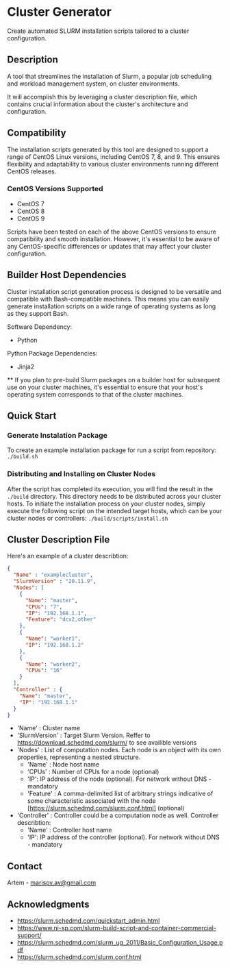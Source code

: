 # Cluster Generator
Create automated SLURM installation scripts tailored to a cluster configuration.

## Description
A tool that streamlines the installation of Slurm, a popular job scheduling and workload management system, on cluster environments.

It will accomplish this by leveraging a cluster description file, which contains crucial information about the cluster's architecture and configuration.

## Compatibility
The installation scripts generated by this tool are designed to support a range of CentOS Linux versions, including CentOS 7, 8, and 9. This ensures flexibility and adaptability to various cluster environments running different CentOS releases.

### CentOS Versions Supported

- CentOS 7
- CentOS 8
- CentOS 9

Scripts have been tested on each of the above CentOS versions to ensure compatibility and smooth installation. However, it's essential to be aware of any CentOS-specific differences or updates that may affect your cluster configuration.

  

## Builder Host Dependencies

Cluster installation script generation process is designed to be versatile and compatible with Bash-compatible machines. This means you can easily generate installation scripts on a wide range of operating systems as long as they support Bash.

Software Dependency:
- Python

Python Package Dependencies:
- Jinja2

** If you plan to pre-build Slurm packages on a builder host for subsequent use on your cluster machines, it's essential to ensure that your host's operating system corresponds to that of the cluster machines.

## Quick Start
### Generate Instalation Package
To create an example installation package for run a script from repository:
`
./build.sh
`

### Distributing and Installing on Cluster Nodes
After the script has completed its execution, you will find the result in the `./build` directory.
This directory needs to be distributed across your cluster hosts.
To initiate the installation process on your cluster nodes, simply execute the following script on the intended target hosts, which can be your cluster nodes or controllers:
`
./build/scripts/install.sh
`

## Cluster Description File
Here's an example of a cluster describtion:
```JSON
{
  "Name" : "examplecluster",
  "SlurmVersion" : "20.11.9",
  "Nodes": [
    {
      "Name": "master",
      "CPUs": "7",
      "IP": "192.168.1.1",
      "Feature": "dcv2,other"
    },
    {
      "Name": "worker1",
      "IP": "192.168.1.2"
    },
    {
      "Name": "worker2",
      "CPUs": "16"
    }
  ],
  "Controller" : {
    "Name": "master",
    "IP": "192.168.1.1"
  }
}
```

* 'Name' : Cluster name
* 'SlurmVersion' : Target Slurm Version. Reffer to https://download.schedmd.com/slurm/ to see availible versions
* 'Nodes' : List of computation nodes. Each node is an object with its own properties, representing a nested structure.
    * 'Name' : Node host name
    * 'CPUs' : Number of CPUs for a node (optional)
    * 'IP': IP address of the node (optional). For network without DNS - mandatory
    * 'Feature' : A comma-delimited list of arbitrary strings indicative of some characteristic associated with the node [https://slurm.schedmd.com/slurm.conf.html] (optional)
* 'Controller' : Controller could be a computation node as well. Controller describtion:
    * 'Name' : Controller host name
    * 'IP': IP address of the controller (optional). For network without DNS - mandatory

## Contact
Artem - marisov.av@gmail.com

## Acknowledgments
* https://slurm.schedmd.com/quickstart_admin.html
* https://www.ni-sp.com/slurm-build-script-and-container-commercial-support/
* https://slurm.schedmd.com/slurm_ug_2011/Basic_Configuration_Usage.pdf
* https://slurm.schedmd.com/slurm.conf.html
